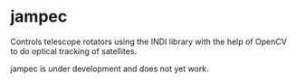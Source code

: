 # jampec
Controls telescope rotators using the INDI library with the help of OpenCV to do optical tracking of satellites.

jampec is under development and does not yet work.
